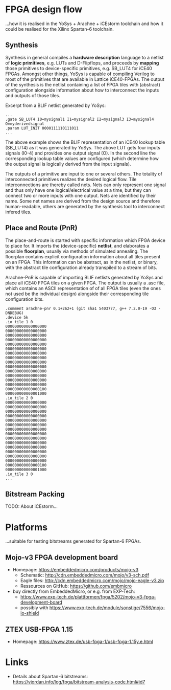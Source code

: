 # FPGA design flow

...how it is realised in the YoSys + Arachne + iCEstorm toolchain
and
how it could be realised for the Xilinx Spartan-6 toolchain.

## Synthesis

Synthesis in general compiles a **hardware description** language
to a netlist of **logic primitives**, e.g. LUTs and D-Flipflops,
and proceeds by **mapping** those primitives to device-specific primitives, e.g. SB_LUT4 for iCE40 FPGAs.
Amongst other things,
YoSys is capable of compiling Verilog
to most of the primitives that are available in Lattice iCE40-FPGAs.
The output of the synthesis is the netlist
containing a list of FPGA tiles with (abstract) configuration
alongside information about how to interconnect the inputs and outputs of those tiles.

Excerpt from a BLIF netlist generated by YoSys:
```blif
...
.gate SB_LUT4 I0=mysignal1 I1=mysignal2 I2=mysignal3 I3=mysignal4 O=myderivedsignal
.param LUT_INIT 0000111110111011
...
```
The above example shows the BLIF representation of an iCE40 lookup table (SB_LUT4)
as it was generated by YoSys.
The above LUT gets four inputs signals (I0-4) and provides one output signal (O).
In the second line the corresponding lookup table values are configured
(which determine how the output signal is logically derived from the input signals).

The outputs of a primitive are input to one or several others.
The totality of interconnected primitives
realizes the desired logical flow.
Tile interconnections are thereby called nets.
Nets can only represent one signal
and thus only have one logical/electrical value at a time,
but they can connect two or more inputs with one output.
Nets are identified by their name.
Some net names are derived from the design source and therefore human-readable,
others are generated by the synthesis tool to interconnect infered tiles.

## Place and Route (PnR)

The place-and-route is started
with specific information which FPGA device to place for.
It imports the (device-specific) **netlist**,
and elaborates a possible **floorplan**,
usually via methods of simulated annealing.
The floorplan contains explicit configuration information
about all tiles
present on an FPGA.
This information can be abstract, as in the netlist,
or binary, with the abstract tile configuration already transpiled to a stream of bits.

Arachne-PnR is capable of importing BLIF netlists
generated by YoSys
and place all iCE40 FPGA tiles on a given FPGA.
The output is usually a .asc file,
which contains an ASCII representation of of all FPGA tiles
(even the ones not used be the individual design)
alongside their corresponding tile configuration bits.

```asc
.comment arachne-pnr 0.1+262+1 (git sha1 5403777, g++ 7.2.0-19 -O3 -DNDEBUG)
.device 5k
.io_tile 1 0
000000000000000000
000000000000000000
000000000000000000
000000000000000000
000000000000000000
000000000000000000
000000000000000000
000000000000000000
000000000000000000
000000000000000000
000000000000000000
000000000000000000
000000000000000000
000000000000000000
000000000000000100
000000000000001000
.io_tile 2 0
000000000000000000
000000000000000000
000000000000000000
000000000000000000
000000000000000000
000000000000000000
000000000000000000
000000000000000000
000000000000000000
000000000000000000
000000000000000000
000000000000000000
000000000000000000
000000000000000000
000000000000000100
000000000000001000
.io_tile 3 0
...
```

## Bitstream Packing

TODO: About iCEstorm...

# Platforms
...suitable for testing bitstreams generated for Spartan-6 FPGAs.

## Mojo-v3 FPGA development board
* Homepage: https://embeddedmicro.com/products/mojo-v3
  * Schematic: http://cdn.embeddedmicro.com/mojo/v3-sch.pdf
  * Eagle files: http://cdn.embeddedmicro.com/mojo/mojo-eagle-v3.zip
  * Ressources on GitHub: https://github.com/embmicro
* buy directly from EmbeddedMicro, or e.g. from EXP-Tech:
  * https://www.exp-tech.de/plattformen/fpga/5202/mojo-v3-fpga-development-board
  * possibly with https://www.exp-tech.de/module/sonstige/7556/mojo-io-shield

## ZTEX USB-FPGA 1.15
* Homepage: https://www.ztex.de/usb-fpga-1/usb-fpga-1.15y.e.html

# Links
* Details about Spartan-6 bitstreams: https://vjordan.info/log/fpga/bitstream-analysis-code.html#id7
